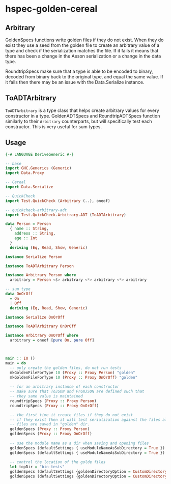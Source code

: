 # hspec-golden-cereal

## Arbitrary

GoldenSpecs functions write golden files if they do not exist. When they do
exist they use a seed from the golden file to create an arbitrary value of a
type and check if the serialization matches the file. If it fails it means
that there has been a change in the Aeson serialization or a change in the
data type.

RoundtripSpecs make sure that a type is able to be encoded to binary, decoded
from binary back to the original type, and equal the same value. If it fails
then there may be an issue with the Data.Serialize instance.

## ToADTArbitrary

`ToADTArbitrary` is a type class that helps create arbitrary values for every
constructor in a type. GoldenADTSpecs and RoundtripADTSpecs function similarly
to their `Arbitrary` counterparts, but will specifically test each constructor.
This is very useful for sum types.

## Usage

```haskell
{-# LANGUAGE DeriveGeneric #-}

-- base
import GHC.Generics (Generic)
import Data.Proxy

-- Cereal
import Data.Serialize

-- QuickCheck
import Test.QuickCheck (Arbitrary (..), oneof)

-- quickcheck-arbitrary-adt
import Test.QuickCheck.Arbitrary.ADT (ToADTArbitrary)

data Person = Person
  { name :: String,
    address :: String,
    age :: Int
  }
  deriving (Eq, Read, Show, Generic)

instance Serialize Person

instance ToADTArbitrary Person

instance Arbitrary Person where
  arbitrary = Person <$> arbitrary <*> arbitrary <*> arbitrary

-- sum type
data OnOrOff
  = On
  | Off
  deriving (Eq, Read, Show, Generic)

instance Serialize OnOrOff

instance ToADTArbitrary OnOrOff

instance Arbitrary OnOrOff where
  arbitrary = oneof [pure On, pure Off]



main :: IO ()
main = do
  -- only create the golden files, do not run tests
  mkGoldenFileForType 10 (Proxy :: Proxy Person) "golden"
  mkGoldenFileForType 10 (Proxy :: Proxy OnOrOff) "golden"
  
  -- for an arbitrary instance of each constructor
  -- make sure that ToJSON and FromJSON are defined such that 
  -- they same value is maintained
  roundtripSpecs (Proxy :: Proxy Person)
  roundtripSpecs (Proxy :: Proxy OnOrOff)

  -- the first time it create files if they do not exist
  -- if they exist then it will test serialization against the files along with the roundtrip tests
  -- files are saved in "golden" dir.
  goldenSpecs (Proxy :: Proxy Person)
  goldenSpecs (Proxy :: Proxy OnOrOff)
  
  -- use the module name as a dir when saving and opening files
  goldenSpecs (defaultSettings { useModuleNameAsSubDirectory = True }) (Proxy :: Proxy Person)
  goldenSpecs (defaultSettings { useModuleNameAsSubDirectory = True }) (Proxy :: Proxy OnOrOff)
  
  -- control the location of the golde files
  let topDir = "bin-tests"
  goldenSpecs (defaultSettings {goldenDirectoryOption = CustomDirectoryName topDir}) (Proxy :: Proxy Person)
  goldenSpecs (defaultSettings {goldenDirectoryOption = CustomDirectoryName topDir}) (Proxy :: Proxy OnOrOff)

```
